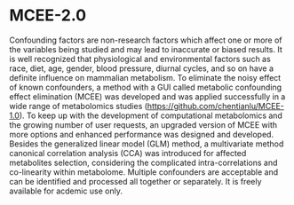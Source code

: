 # MCEE-2.0
Confounding factors are non-research factors which affect one or more of the variables being studied and may lead to inaccurate or biased results. It is well recognized that physiological and environmental factors such as race, diet, age, gender, blood pressure, diurnal cycles, and so on have a definite influence on mammalian metabolism. To eliminate the noisy effect of known confounders, a method with a GUI called metabolic confounding effect elimination (MCEE) was developed and was applied successfully in a wide range of metabolomics studies (https://github.com/chentianlu/MCEE-1.0). To keep up with the development of computational metabolomics and the growing number of user requests, an upgraded version of MCEE with more options and enhanced performance was designed and developed. Besides the generalized linear model (GLM) method, a multivariate method canonical correlation analysis (CCA) was introduced for affected metabolites selection, considering the complicated intra-correlations and co-linearity within metabolome. Multiple confounders are acceptable and can be identified and processed all together or separately. 
It is freely available for acdemic use only.
